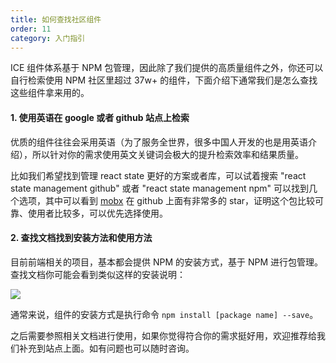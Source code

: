 ```yaml
---
title: 如何查找社区组件
order: 11
category: 入门指引
---
```


ICE 组件体系基于 NPM 包管理，因此除了我们提供的高质量组件之外，你还可以自行检索使用 NPM 社区里超过 37w+ 的组件，下面介绍下通常我们是怎么查找这些组件拿来用的。

#### 1. 使用英语在 google 或者 github 站点上检索

优质的组件往往会采用英语（为了服务全世界，很多中国人开发的也是用英语介绍），所以针对你的需求使用英文关键词会极大的提升检索效率和结果质量。

比如我们希望找到管理 react state 更好的方案或者库，可以试着搜索 "react state management github" 或者 "react state management npm" 可以找到几个选项，其中可以看到 [mobx](https://github.com/mobxjs/mobx) 在 github 上面有非常多的 star，证明这个包比较可靠、使用者比较多，可以优先选择使用。

#### 2. 查找文档找到安装方法和使用方法

目前前端相关的项目，基本都会提供 NPM 的安装方式，基于 NPM 进行包管理。查找文档你可能会看到类似这样的安装说明：

![](//img.alicdn.com/tfs/TB14B7YOVXXXXcRXpXXXXXXXXXX-1914-982.png)

通常来说，组件的安装方式是执行命令 `npm install [package name] --save`。

之后需要参照相关文档进行使用，如果你觉得符合你的需求挺好用，欢迎推荐给我们补充到站点上面。如有问题也可以随时咨询。
